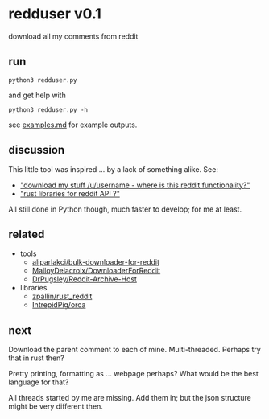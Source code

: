 # redduser v0.1
download all my comments from reddit

## run 

    python3 redduser.py

and get help with

    python3 redduser.py -h

see [examples.md](examples.md) for example outputs.

## discussion

This little tool was inspired ... by a lack of something alike. See:

* ["download my stuff /u/username - where is this reddit functionality?"](https://www.reddit.com/r/DataHoarder/comments/b35zfh/download_my_stuff_uusername_where_is_this_reddit/)
* ["rust libraries for reddit API ?"](https://www.reddit.com/r/rust/comments/b4znbi/rust_libraries_for_reddit_api/)

All still done in Python though, much faster to develop; for me at least.

## related 

* tools
  * [aliparlakci/bulk-downloader-for-reddit](https://github.com/aliparlakci/bulk-downloader-for-reddit/issues/59)
  * [MalloyDelacroix/DownloaderForReddit](https://github.com/MalloyDelacroix/DownloaderForReddit/issues/59)
  * [DrPugsley/Reddit-Archive-Host](https://github.com/DrPugsley/Reddit-Archive-Host/issues/2)
* libraries
  * [zpallin/rust_reddit](https://github.com/zpallin/rust_reddit)
  * [IntrepidPig/orca](https://github.com/IntrepidPig/orca)

## next

Download the parent comment to each of mine. Multi-threaded. Perhaps try that in rust then?

Pretty printing, formatting as ... webpage perhaps? What would be the best language for that?

All threads started by me are missing. Add them in; but the json structure might be very different then. 